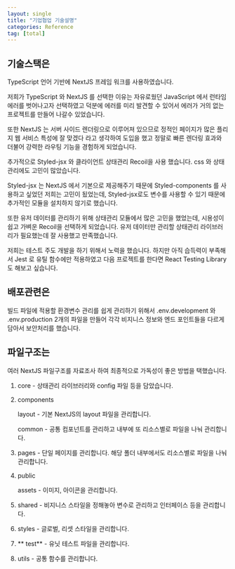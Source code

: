 ```yaml
---
layout: single
title: "기업협업 기술설명"
categories: Reference
tag: [total]
---
```


## 기술스택은

TypeScript 언어 기반에 NextJS 프레임 워크를 사용하였습니다.

저희가 TypeScript 와 NextJS 를 선택한 이유는 자유로웠던 JavaScript 에서 런타임 에러를 벗어나고자 선택하였고 덕분에 에러를 미리 발견할 수 있어서 에러가 거의 없는 프로젝트를 만들어 나갈수 있었습니다.

또한 NextJS 는 서버 사이드 렌더링으로 이루어져 있으므로 정적인 페이지가 많은 플리지 웹 서비스 특성에 잘 맞겠다 라고 생각하여 도입을 했고 정말로 빠른 렌더링 효과와 더불어 강력한 라우팅 기능을 경험하게 되었습니다.

추가적으로 Styled-jsx 와 클라이언트 상태관리 Recoil을 사용 했습니다. css 와 상태관리에도 고민이 많았습니다.

Styled-jsx 는 NextJS 에서 기본으로 제공해주기 때문에 Styled-components 를 사용하고 싶었던 저희는 고민이 됬었는데, Styled-jsx로도 변수를 사용할 수 있기 때문에 추가적인 모듈을 설치하지 않기로 했습니다.

또한 유저 데이터를 관리하기 위해 상태관리 모듈에서 많은 고민을 했었는데, 시용성이 쉽고 가벼운 Recoil을 선택하게 되었습니다. 유저 데이터만 관리할 상태관리 라이브러리가 필요했는데 잘 사용했고 만족했습니다.

저희는 테스트 주도 개발을 하기 위해서 노력을 했습니다. 하지만 아직 습득력이 부족해서 Jest 로 유틸 함수에만 적용하였고 다음 프로젝트를 한다면 React Testing Library 도 해보고 싶습니다.

## 배포관련은

빌드 파일에 적용할 환경변수 관리를 쉽게 관리하기 위해서 .env.development 와 .env.production 2개의 파일을 만들어 각각 비지니스 정보와 엔드 포인트들을 다르게 담아서 보안처리를 했습니다.

## 파일구조는

여러 NextJS 파일구조를 자료조사 하여 최종적으로 가독성이 좋은 방법을 택했습니다.

1. core - 상태관리 라이브러리와 config 파일 등을 담았습니다.

2. components

   layout - 기본 NextJS의 layout 파일을 관리합니다.

   common - 공통 컴포넌트를 관리하고 내부에 또 리소스별로 파일을 나눠 관리합니다.

3. pages - 단일 페이지를 관리합니다. 해당 폴더 내부에서도 리소스별로 파일을 나눠 관리합니다.

4. public

   assets - 이미지, 아이콘을 관리합니다.

5. shared - 비지니스 스타일을 정해놓아 변수로 관리하고 인터페이스 등을 관리합니다.

6. styles - 글로벌, 리셋 스타일을 관리합니다.

7. ** test** - 유닛 테스트 파일을 관리합니다.

8. utils - 공통 함수를 관리합니다.
